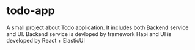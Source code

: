 # todo-app
A small project about Todo application. It includes both Backend service and UI. Backend service is devloped by framework Hapi and UI is developed by React + ElasticUI
